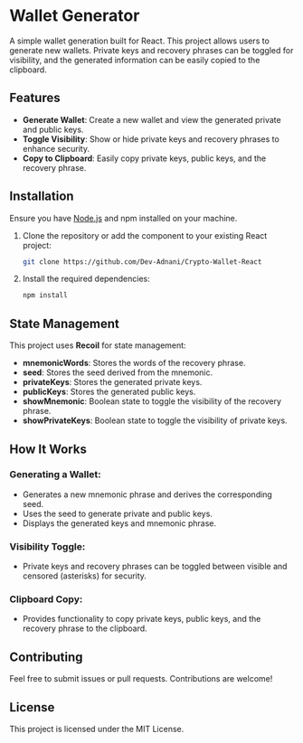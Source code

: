 
# Wallet Generator

A simple wallet generation built for React. This project allows users to generate new wallets. 
Private keys and recovery phrases can be toggled for visibility, and the generated information can be easily copied to the clipboard.

## Features

- **Generate Wallet**: Create a new wallet and view the generated private and public keys.
- **Toggle Visibility**: Show or hide private keys and recovery phrases to enhance security.
- **Copy to Clipboard**: Easily copy private keys, public keys, and the recovery phrase.

## Installation

Ensure you have [Node.js](https://nodejs.org/) and npm installed on your machine.

1. Clone the repository or add the component to your existing React project:

   ```bash
   git clone https://github.com/Dev-Adnani/Crypto-Wallet-React
   ```

2. Install the required dependencies:

   ```bash
   npm install
   ```

## State Management

This project uses **Recoil** for state management:

- **mnemonicWords**: Stores the words of the recovery phrase.
- **seed**: Stores the seed derived from the mnemonic.
- **privateKeys**: Stores the generated private keys.
- **publicKeys**: Stores the generated public keys.
- **showMnemonic**: Boolean state to toggle the visibility of the recovery phrase.
- **showPrivateKeys**: Boolean state to toggle the visibility of private keys.

## How It Works

### Generating a Wallet:

- Generates a new mnemonic phrase and derives the corresponding seed.
- Uses the seed to generate private and public keys.
- Displays the generated keys and mnemonic phrase.

### Visibility Toggle:

- Private keys and recovery phrases can be toggled between visible and censored (asterisks) for security.

### Clipboard Copy:

- Provides functionality to copy private keys, public keys, and the recovery phrase to the clipboard.

## Contributing

Feel free to submit issues or pull requests. Contributions are welcome!

## License

This project is licensed under the MIT License.
